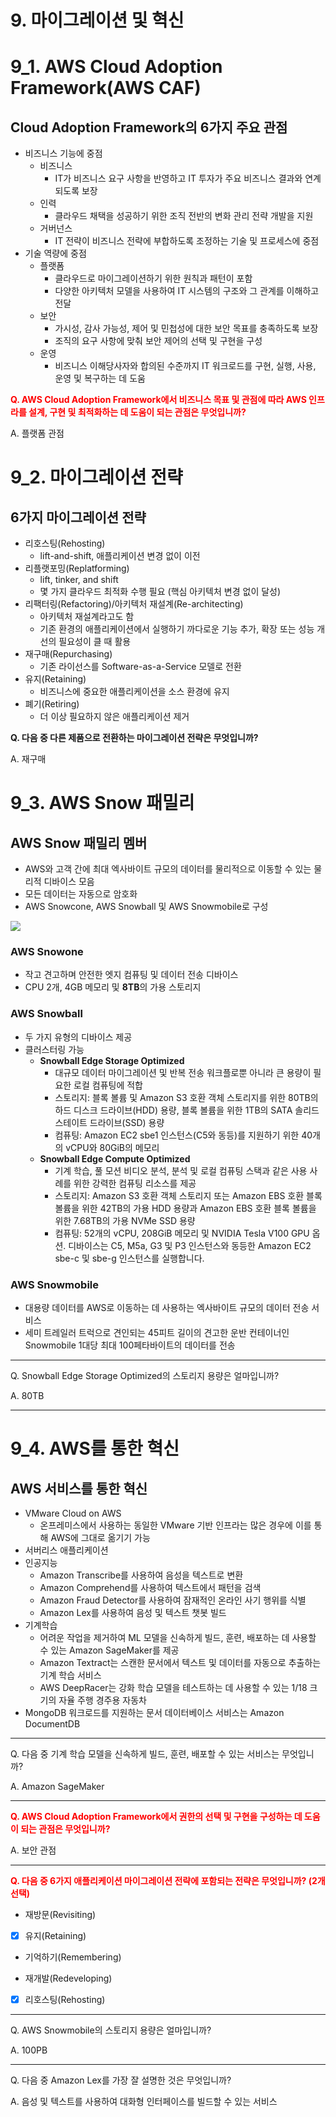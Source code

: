 # 9. 마이그레이션 및 혁신

# 9_1. AWS Cloud Adoption Framework(AWS CAF)

## Cloud Adoption Framework의 6가지 주요 관점

- 비즈니스 기능에 중점
    - 비즈니스
        -  IT가 비즈니스 요구 사항을 반영하고 IT 투자가 주요 비즈니스 결과와 연계되도록 보장
    - 인력
        - 클라우드 채택을 성공하기 위한 조직 전반의 변화 관리 전략 개발을 지원
    - 거버넌스
        - IT 전략이 비즈니스 전략에 부합하도록 조정하는 기술 및 프로세스에 중점
- 기술 역량에 중점
    - 플랫폼
        - 클라우드로 마이그레이션하기 위한 원칙과 패턴이 포함
        - 다양한 아키텍처 모델을 사용하여 IT 시스템의 구조와 그 관계를 이해하고 전달
    - 보안
        - 가시성, 감사 가능성, 제어 및 민첩성에 대한 보안 목표를 충족하도록 보장
        - 조직의 요구 사항에 맞춰 보안 제어의 선택 및 구현을 구성
    - 운영
        - 비즈니스 이해당사자와 합의된 수준까지 IT 워크로드를 구현, 실행, 사용, 운영 및 복구하는 데 도움

**<span style="color:red">Q. AWS Cloud Adoption Framework에서 비즈니스 목표 및 관점에 따라 AWS 인프라를 설계, 구현 및 최적화하는 데 도움이 되는 관점은 무엇입니까?</span>**

A. 플랫폼 관점

# 9_2. 마이그레이션 전략

## 6가지 마이그레이션 전략

- 리호스팅(Rehosting)
    - lift-and-shift, 애플리케이션 변경 없이 이전
- 리플랫포밍(Replatforming)
    - lift, tinker, and shift
    - 몇 가지 클라우드 최적화 수행 필요 (핵심 아키텍처 변경 없이 달성)
- 리팩터링(Refactoring)/아키텍처 재설계(Re-architecting)
    - 아키텍처 재설계라고도 함
    - 기존 환경의 애플리케이션에서 실행하기 까다로운 기능 추가, 확장 또는 성능 개선의 필요성이 클 때 활용
- 재구매(Repurchasing)
    - 기존 라이선스를 Software-as-a-Service 모델로 전환
- 유지(Retaining)
    - 비즈니스에 중요한 애플리케이션을 소스 환경에 유지
- 폐기(Retiring)
    - 더 이상 필요하지 않은 애플리케이션 제거


**Q. 다음 중 다른 제품으로 전환하는 마이그레이션 전략은 무엇입니까?**

A. 재구매

# 9_3. AWS Snow 패밀리

## AWS Snow 패밀리 멤버

- AWS와 고객 간에 최대 엑사바이트 규모의 데이터를 물리적으로 이동할 수 있는 물리적 디바이스 모음
- 모든 데이터는 자동으로 암호화
- AWS Snowcone, AWS Snowball 및 AWS Snowmobile로 구성

![](https://i.imgur.com/YBb1V5J.png)

### AWS Snowone
- 작고 견고하며 안전한 엣지 컴퓨팅 및 데이터 전송 디바이스
- CPU 2개, 4GB 메모리 및 **8TB**의 가용 스토리지

### AWS Snowball
- 두 가지 유형의 디바이스 제공
- 클러스터링 가능
    - **Snowball Edge Storage Optimized**
        -  대규모 데이터 마이그레이션 및 반복 전송 워크플로뿐 아니라 큰 용량이 필요한 로컬 컴퓨팅에 적합
        -  스토리지: 블록 볼륨 및 Amazon S3 호환 객체 스토리지를 위한 80TB의 하드 디스크 드라이브(HDD) 용량, 블록 볼륨을 위한 1TB의 SATA 솔리드 스테이트 드라이브(SSD) 용량
        - 컴퓨팅: Amazon EC2 sbe1 인스턴스(C5와 동등)를 지원하기 위한 40개의 vCPU와 80GiB의 메모리
    - **Snowball Edge Compute Optimized**
        - 기계 학습, 풀 모션 비디오 분석, 분석 및 로컬 컴퓨팅 스택과 같은 사용 사례를 위한 강력한 컴퓨팅 리소스를 제공
        - 스토리지: Amazon S3 호환 객체 스토리지 또는 Amazon EBS 호환 블록 볼륨을 위한 42TB의 가용 HDD 용량과 Amazon EBS 호환 블록 볼륨을 위한 7.68TB의 가용 NVMe SSD 용량
        - 컴퓨팅: 52개의 vCPU, 208GiB 메모리 및 NVIDIA Tesla V100 GPU 옵션. 디바이스는 C5, M5a, G3 및 P3 인스턴스와 동등한 Amazon EC2 sbe-c 및 sbe-g 인스턴스를 실행합니다.

### AWS Snowmobile
- 대용량 데이터를 AWS로 이동하는 데 사용하는 엑사바이트 규모의 데이터 전송 서비스
- 세미 트레일러 트럭으로 견인되는 45피트 길이의 견고한 운반 컨테이너인 Snowmobile 1대당 최대 100페타바이트의 데이터를 전송

---

Q. Snowball Edge Storage Optimized의 스토리지 용량은 얼마입니까?

A. 80TB

---

# 9_4. AWS를 통한 혁신

## AWS 서비스를 통한 혁신

- VMware Cloud on AWS
    - 온프레미스에서 사용하는 동일한 VMware 기반 인프라는 많은 경우에 이를 통해 AWS에 그대로 옮기기 가능
- 서버리스 애플리케이션
- 인공지능
    - Amazon Transcribe를 사용하여 음성을 텍스트로 변환
    - Amazon Comprehend를 사용하여 텍스트에서 패턴을 검색
    - Amazon Fraud Detector를 사용하여 잠재적인 온라인 사기 행위를 식별
    - Amazon Lex를 사용하여 음성 및 텍스트 챗봇 빌드
- 기계학습
    - 어려운 작업을 제거하여 ML 모델을 신속하게 빌드, 훈련, 배포하는 데 사용할 수 있는 Amazon SageMaker를 제공
    - Amazon Textract는 스캔한 문서에서 텍스트 및 데이터를 자동으로 추출하는 기계 학습 서비스
    - AWS DeepRacer는 강화 학습 모델을 테스트하는 데 사용할 수 있는 1/18 크기의 자율 주행 경주용 자동차
- MongoDB 워크로드를 지원하는 문서 데이터베이스 서비스는 Amazon DocumentDB

---
Q. 다음 중 기계 학습 모델을 신속하게 빌드, 훈련, 배포할 수 있는 서비스는 무엇입니까?

A. Amazon SageMaker

---

**<span style="color:red">Q. AWS Cloud Adoption Framework에서 권한의 선택 및 구현을 구성하는 데 도움이 되는 관점은 무엇입니까?</span>**

A. 보안 관점

---

**<span style="color:red">Q. 다음 중 6가지 애플리케이션 마이그레이션 전략에 포함되는 전략은 무엇입니까? (2개 선택)</span>**

- 재방문(Revisiting)

- [x] 유지(Retaining)

- 기억하기(Remembering)

- 재개발(Redeveloping)

- [x] 리호스팅(Rehosting)

---

Q. AWS Snowmobile의 스토리지 용량은 얼마입니까?

A. 100PB

---

Q. 다음 중 Amazon Lex를 가장 잘 설명한 것은 무엇입니까?


A. 
음성 및 텍스트를 사용하여 대화형 인터페이스를 빌드할 수 있는 서비스
<!--stackedit_data:
eyJoaXN0b3J5IjpbLTE0NDg2MzMxNTldfQ==
-->